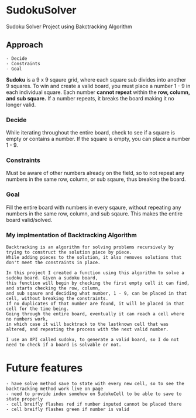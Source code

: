 # SudokuSolver
Sudoku Solver Project using Bakctracking Algorithm

 ## Approach
    - Decide 
    - Constraints
    - Goal

  **Sudoku** is a 9 x 9 sqaure grid, where each square sub divides into another 9 squares.
  To win and create a valid board, you must place a number 1 - 9 in each individual square.
  Each number **cannot repeat** within the **row, column, and sub square.**
  If a number repeats, it breaks the board making it no longer valid.
  
  ### Decide
   While iterating throughout the entire board, check to see if a square is empty or contains a number.
   If the square is empty, you can place a number 1 - 9.
   
  ### Constraints
   Must be aware of other numbers already on the field, so to not repeat any numbers in the same row, column,
   or sub sqaure, thus breaking the board.
   
  ### Goal
   Fill the entire board with numbers in every sqaure, without repeating any numbers in the same row, column, and sub sqaure.
   This makes the entire board valid/solved.


  ### My implmentation of Backtracking Algorithm
    Backtracking is an algorithm for solving problems recursively by trying to construct the solution piece by piece. 
    While adding pieces to the solution, it also removes solutions that don't meet the constraints in place.

    In this project I created a function using this algorithm to solve a sudoku board. Given a sudoku board, 
    this function will begin by checking the first empty cell it can find, and starts checking the row, column,
    and sub sqaure and deciding what number, 1 - 9, can be placed in that cell, without breaking the constraints.
    If no duplicates of that number are found, it will be placed in that cell for the time being. 
    Going through the entire board, eventually it can reach a cell where no numbers work, 
    in which case it will backtrack to the lastknown cell that was altered, and repeating the process with the next valid number.

    I use an API called sudoku, to generate a valid board, so I do not need to check if a board is solvable or not.

   
   # Future features
    - have solve method save to state with every new cell, so to see the backtracking method work live on page 
    - need to provide index somehow on SudokuCell to be able to save to state properly
    - cell breifly flashes red if number inputed cannot be placed there
    - cell breifly flashes green if number is valid
